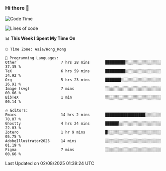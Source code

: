 ### Hi there 👋

<!--
**nicehiro/nicehiro** is a ✨ _special_ ✨ repository because its `README.md` (this file) appears on your GitHub profile.

Here are some ideas to get you started:

- 🔭 I’m currently working on ...
- 🌱 I’m currently learning ...
- 👯 I’m looking to collaborate on ...
- 🤔 I’m looking for help with ...
- 💬 Ask me about ...
- 📫 How to reach me: ...
- 😄 Pronouns: ...
- ⚡ Fun fact: ...
-->

<!--START_SECTION:waka-->
![Code Time](http://img.shields.io/badge/Code%20Time-858%20hrs%2010%20mins-blue)

![Lines of code](https://img.shields.io/badge/From%20Hello%20World%20I%27ve%20Written-1.7%20million%20lines%20of%20code-blue)

📊 **This Week I Spent My Time On** 

```text
🕑︎ Time Zone: Asia/Hong_Kong

💬 Programming Languages: 
Other                    7 hrs 28 mins       █████████░░░░░░░░░░░░░░░░   37.35 % 
TeX                      6 hrs 59 mins       █████████░░░░░░░░░░░░░░░░   34.92 % 
Org                      5 hrs 23 mins       ███████░░░░░░░░░░░░░░░░░░   26.91 % 
Image (svg)              7 mins              ░░░░░░░░░░░░░░░░░░░░░░░░░   00.66 % 
BibTeX                   1 min               ░░░░░░░░░░░░░░░░░░░░░░░░░   00.14 % 

🔥 Editors: 
Emacs                    14 hrs 2 mins       ██████████████████░░░░░░░   70.07 % 
Ghostty                  4 hrs 24 mins       ██████░░░░░░░░░░░░░░░░░░░   22.03 % 
Zotero                   1 hr 9 mins         █░░░░░░░░░░░░░░░░░░░░░░░░   05.75 % 
AdobeIllustrator2025     14 mins             ░░░░░░░░░░░░░░░░░░░░░░░░░   01.19 % 
Figma                    7 mins              ░░░░░░░░░░░░░░░░░░░░░░░░░   00.66 % 
```


 Last Updated on 02/08/2025 01:39:24 UTC
<!--END_SECTION:waka-->
